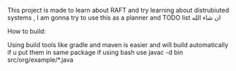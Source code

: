 This project is made to learn about RAFT and try learning about distrubiuted systems , I am gonna try to use this as a planner and TODO list ان شاء الله


How to build:

Using build tools like gradle and maven is easier and will build automatically if u put them in same package
if using bash use javac -d bin src/org/example/*.java
